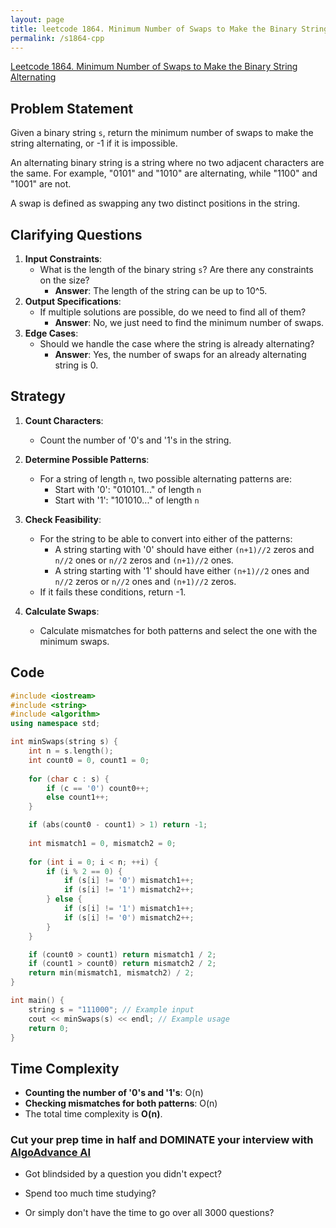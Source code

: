 ```yaml
---
layout: page
title: leetcode 1864. Minimum Number of Swaps to Make the Binary String Alternating
permalink: /s1864-cpp
---
```

[Leetcode 1864. Minimum Number of Swaps to Make the Binary String Alternating](https://algoadvance.github.io/algoadvance/l1864)
## Problem Statement

Given a binary string `s`, return the minimum number of swaps to make the string alternating, or -1 if it is impossible.

An alternating binary string is a string where no two adjacent characters are the same. For example, "0101" and "1010" are alternating, while "1100" and "1001" are not.

A swap is defined as swapping any two distinct positions in the string.

## Clarifying Questions

1. **Input Constraints**:
   - What is the length of the binary string `s`? Are there any constraints on the size?
     - **Answer**: The length of the string can be up to 10^5.
2. **Output Specifications**:
   - If multiple solutions are possible, do we need to find all of them?
     - **Answer**: No, we just need to find the minimum number of swaps.
3. **Edge Cases**:
   - Should we handle the case where the string is already alternating?
     - **Answer**: Yes, the number of swaps for an already alternating string is 0.

## Strategy

1. **Count Characters**:
   - Count the number of '0's and '1's in the string.
   
2. **Determine Possible Patterns**:
   - For a string of length `n`, two possible alternating patterns are:
     - Start with '0': "010101..." of length `n`
     - Start with '1': "101010..." of length `n`

3. **Check Feasibility**:
   - For the string to be able to convert into either of the patterns:
     - A string starting with '0' should have either `(n+1)//2` zeros and `n//2` ones or `n//2` zeros and `(n+1)//2` ones.
     - A string starting with '1' should have either `(n+1)//2` ones and `n//2` zeros or `n//2` ones and `(n+1)//2` zeros.
   - If it fails these conditions, return -1.

4. **Calculate Swaps**:
   - Calculate mismatches for both patterns and select the one with the minimum swaps.

## Code

```cpp
#include <iostream>
#include <string>
#include <algorithm>
using namespace std;

int minSwaps(string s) {
    int n = s.length();
    int count0 = 0, count1 = 0;
    
    for (char c : s) {
        if (c == '0') count0++;
        else count1++;
    }

    if (abs(count0 - count1) > 1) return -1;
    
    int mismatch1 = 0, mismatch2 = 0;
    
    for (int i = 0; i < n; ++i) {
        if (i % 2 == 0) {
            if (s[i] != '0') mismatch1++;
            if (s[i] != '1') mismatch2++;
        } else {
            if (s[i] != '1') mismatch1++;
            if (s[i] != '0') mismatch2++;
        }
    }

    if (count0 > count1) return mismatch1 / 2;
    if (count1 > count0) return mismatch2 / 2;
    return min(mismatch1, mismatch2) / 2;
}

int main() {
    string s = "111000"; // Example input
    cout << minSwaps(s) << endl; // Example usage
    return 0;
}
```

## Time Complexity

- **Counting the number of '0's and '1's**: O(n)
- **Checking mismatches for both patterns**: O(n)
- The total time complexity is **O(n)**.


### Cut your prep time in half and DOMINATE your interview with [AlgoAdvance AI](https://algoAdvance.com)

- Got blindsided by a question you didn't expect?

- Spend too much time studying?

- Or simply don't have the time to go over all 3000 questions?

